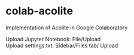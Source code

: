 # colab-acolite
Implementation of Acolite in Google Colaboratory

Upload Jupyter Notebook: File/Upload <br>
Upload settings.txt: Sidebar/Files tab/ Upload 
